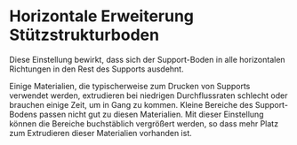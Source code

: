 Horizontale Erweiterung Stützstrukturboden
====
Diese Einstellung bewirkt, dass sich der Support-Boden in alle horizontalen Richtungen in den Rest des Supports ausdehnt.

Einige Materialien, die typischerweise zum Drucken von Supports verwendet werden, extrudieren bei niedrigen Durchflussraten schlecht oder brauchen einige Zeit, um in Gang zu kommen. Kleine Bereiche des Support-Bodens passen nicht gut zu diesen Materialien. Mit dieser Einstellung können die Bereiche buchstäblich vergrößert werden, so dass mehr Platz zum Extrudieren dieser Materialien vorhanden ist.